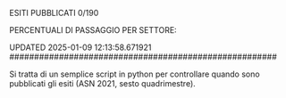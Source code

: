 ESITI PUBBLICATI 0/190 

PERCENTUALI DI PASSAGGIO PER SETTORE:

UPDATED 2025-01-09 12:13:58.671921
###################################################### 

Si tratta di un semplice script in python per controllare quando sono pubblicati gli esiti (ASN 2021, sesto quadrimestre).

